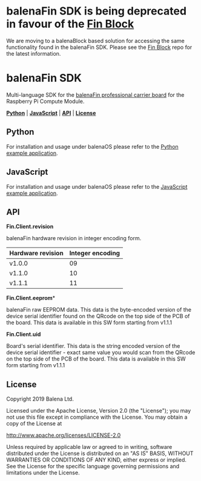 
# balenaFin SDK is being deprecated in favour of the [Fin Block](https://github.com/balenablocks/fin)

We are moving to a balenaBlock based solution for accessing the same functionality found in the balenaFin SDK.
Please see the [Fin Block](https://github.com/balenablocks/fin) repo for the latest information.

# balenaFin SDK

Multi-language SDK for the [balenaFin professional carrier board](https://www.balena.io/fin/) for the Raspberry Pi Compute Module.

[**Python**](#python) | [**JavaScript**](#javascript) | [**API**](#api) | [**License**](#license)

## Python

For installation and usage under balenaOS please refer to the [Python example application](./examples/py/properties).

## JavaScript

For installation and usage under balenaOS please refer to the [JavaScript example application](./examples/js/properties).

## API

**Fin.Client.revision**

balenaFin hardware revision in integer encoding form. 

| Hardware revision | Integer encoding |
|-------------------|------------------|
| v1.0.0            | 09               |
| v1.1.0            | 10               |
| v1.1.1            | 11               |

**Fin.Client.eeprom***

balenaFin raw EEPROM data. This data is the byte-encoded version of the device serial identifier found on the QRcode on the top side of the PCB of the board. This data is available in this SW form starting from v1.1.1

**Fin.Client.uid**

Board's serial identifier. This data is the string encoded version of the device serial identifier - exact same value you would scan from the QRcode on the top side of the PCB of the board. This data is available in this SW form starting from v1.1.1

## License

Copyright 2019 Balena Ltd.

Licensed under the Apache License, Version 2.0 (the "License"); you may not use this file except in compliance with the License. You may obtain a copy of the License at

<http://www.apache.org/licenses/LICENSE-2.0>

Unless required by applicable law or agreed to in writing, software distributed under the License is distributed on an "AS IS" BASIS, WITHOUT WARRANTIES OR CONDITIONS OF ANY KIND, either express or implied. See the License for the specific language governing permissions and limitations under the License.
